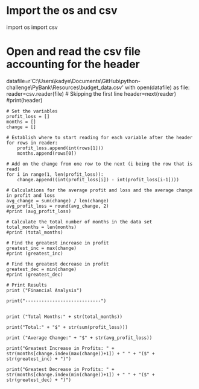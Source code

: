 # Import the os and csv
import os
import csv

# Open and read the csv file accounting for the header
datafile=r'C:\Users\kadye\Documents\GitHub\python-challenge\PyBank\Resources\budget_data.csv'
with open(datafile) as file:
    reader=csv.reader(file)
    # Skipping the first line
    header=next(reader)
    #print(header)
    
    # Set the variables
    profit_loss = []
    months = []
    change = []

    # Establish where to start reading for each variable after the header
    for rows in reader:
        profit_loss.append(int(rows[1]))
        months.append(rows[0])
    
    # Add on the change from one row to the next (i being the row that is read)
    for i in range(1, len(profit_loss)):
        change.append((int(profit_loss[i]) - int(profit_loss[i-1])))

    # Calculations for the average profit and loss and the average change in profit and loss
    avg_change = sum(change) / len(change)
    avg_profit_loss = round(avg_change, 2)
    #print (avg_profit_loss)

    # Calculate the total number of months in the data set
    total_months = len(months)
    #print (total_months)

    # Find the greatest increase in profit
    greatest_inc = max(change)
    #print (greatest_inc)

    # Find the greatest decrease in profit
    greatest_dec = min(change)
    #print (greatest_dec)

    # Print Results
    print ("Financial Analysis")

    print("----------------------------")


    print ("Total Months:" + str(total_months))

    print("Total:" + "$" + str(sum(profit_loss)))

    print ("Average Change:" + "$" + str(avg_profit_loss))

    print("Greatest Increase in Profits: " + str(months[change.index(max(change))+1]) + " " + "($" + str(greatest_inc) + ")")

    print("Greatest Decrease in Profits: " + str(months[change.index(min(change))+1]) + " " + "($" + str(greatest_dec) + ")")

